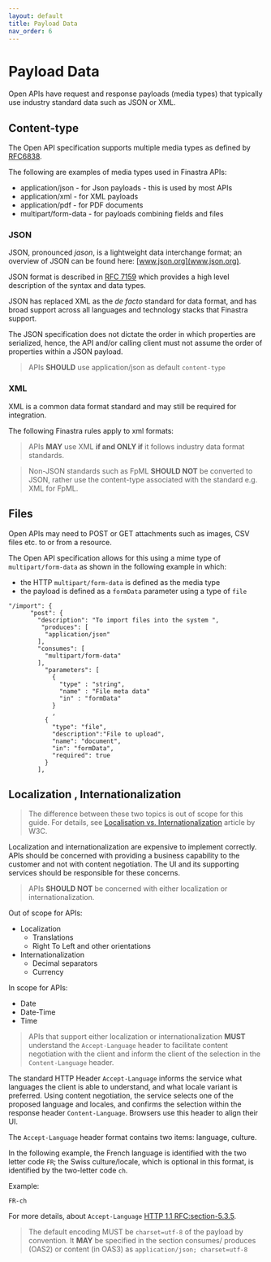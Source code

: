```yaml
---
layout: default
title: Payload Data
nav_order: 6
---
```


# Payload Data

Open APIs have request and response payloads (media types) that typically use industry standard data such as JSON or XML.

## Content-type 

The Open API specification supports multiple media types as defined by [RFC6838](https://datatracker.ietf.org/doc/html/rfc6838).

The following are examples of media types used in Finastra APIs:
- application/json - for Json payloads - this is used by most APIs
- application/xml - for XML payloads
- application/pdf - for PDF documents
- multipart/form-data - for payloads combining fields and files

### JSON

JSON, pronounced *jason*, is a lightweight data interchange format; an
overview of JSON can be found here: [www.json.org](www.json.org).

JSON format is described in [RFC
7159](https://tools.ietf.org/html/rfc7159) which provides a high level
description of the syntax and data types.

JSON has replaced XML as the *de facto* standard for data format, and
has broad support across all languages and technology stacks that
Finastra support.

The JSON specification does not dictate the order in which
properties are serialized, hence, the API and/or calling client must not
assume the order of properties within a JSON payload.

> APIs **SHOULD** use application/json as default `content-type`


### XML

XML is a common data format standard and may still be required for
integration.

The following Finastra rules apply to xml formats:

> APIs **MAY** use XML **if and ONLY if** it follows industry data
> format standards.

> Non-JSON standards such as FpML **SHOULD NOT** be converted to JSON,
> rather use the content-type associated with the standard e.g. XML for
> FpML.

## Files

Open APIs may need to POST or GET attachments such as images, CSV files etc. to or from a resource.

The Open API specification allows for this using a mime type of `multipart/form-data` as shown in the following example in which:
-   the HTTP `multipart/form-data` is defined as the media type
-   the payload is defined as a `formData` parameter using a type of `file`

``` notoggle
"/import": {
      "post": {
        "description": "To import files into the system ",
         "produces": [
          "application/json"
        ],
        "consumes": [
          "multipart/form-data"
        ],
          "parameters": [
            {
              "type" : "string",
              "name" : "File meta data"
              "in" : "formData"
            }
            ,
          {
            "type": "file",
            "description":"File to upload",
            "name": "document",
            "in": "formData",
            "required": true
          }
        ],
```

## Localization , Internationalization 

> The difference between these two topics is out of scope for this
> guide. For details, see [Localisation
> vs. Internationalization](https://www.w3.org/International/questions/qa-i18n)
> article by W3C.

Localization and internationalization are expensive to implement
correctly. APIs should be concerned with providing a business capability
to the customer and not with content negotiation. The UI and its
supporting services should be responsible for these concerns.

> APIs **SHOULD NOT** be concerned with either localization or
> internationalization.

Out of scope for APIs:

-   Localization
    -   Translations
    -   Right To Left and other orientations
-   Internationalization
    -   Decimal separators
    -   Currency

In scope for APIs:

-   Date
-   Date-Time
-   Time

> APIs that support either localization or internationalization **MUST**
> understand the `Accept-Language` header to facilitate content
> negotiation with the client and inform the client of the selection in
> the `Content-Language` header.

The standard HTTP Header `Accept-Language` informs the service what
languages the client is able to understand, and what locale variant is
preferred. Using content negotiation, the service selects one of the
proposed language and locales, and confirms the selection within the
response header `Content-Language`. Browsers use this header to align
their UI.

The `Accept-Language` header format contains two items: language,
culture.

In the following example, the French language is identified with the two
letter code `FR`; the Swiss culture/locale, which is optional in this
format, is identified by the two-letter code `ch`.

Example:

``` notoggle
FR-ch
```
For more details, about `Accept-Language` [HTTP 1.1 RFC:section-5.3.5](https://tools.ietf.org/html/rfc7231#section-5.3.5).

> The default encoding MUST be `charset=utf-8` of the payload by convention. It **MAY** be specified in the section  consumes/ produces (OAS2) or content (in OAS3) as `application/json; charset=utf-8`


